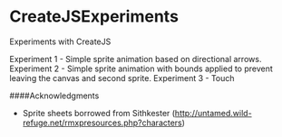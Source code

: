 CreateJSExperiments
===================

Experiments with CreateJS

Experiment 1 - Simple sprite animation based on directional arrows.
Experiment 2 - Simple sprite animation with bounds applied to prevent leaving the canvas and second sprite.
Experiment 3 - Touch

####Acknowledgments
- Sprite sheets borrowed from Sithkester (http://untamed.wild-refuge.net/rmxpresources.php?characters)
